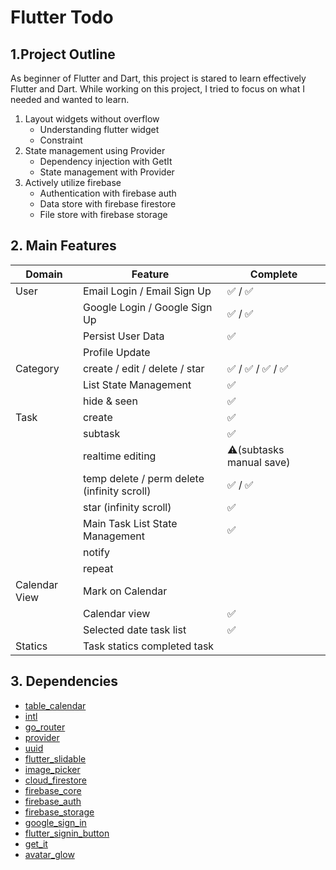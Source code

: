 # Flutter Todo

## 1.Project Outline

As beginner of Flutter and Dart, this project is stared to learn effectively Flutter and Dart.
While working on this project, I tried to focus on what I needed and wanted to learn.

1. Layout widgets without overflow
    - Understanding flutter widget
    - Constraint
2. State management using Provider
    - Dependency injection with GetIt
    - State management with Provider
3. Actively utilize firebase
    - Authentication with firebase auth
    - Data store with firebase firestore
    - File store with firebase storage

## 2. Main Features

| Domain        | Feature                                     | Complete                 |
|---------------|---------------------------------------------|--------------------------|
| User          | Email Login / Email Sign Up                 | ✅ / ✅                    |
|               | Google Login / Google Sign Up               | ✅ / ✅                    |
|               | Persist User Data                           | ✅                        |
|               | Profile Update                              |                          |
| Category      | create / edit / delete / star               | ✅ / ✅ / ✅ / ✅            |
|               | List State Management                       | ✅                        |
|               | hide & seen                                 | ✅                        |
| Task          | create                                      | ✅                        |
|               | subtask                                     | ✅                        |
|               | realtime editing                            | ⚠️(subtasks manual save) |
|               | temp delete / perm delete (infinity scroll) | ✅ / ✅                    |
|               | star (infinity scroll)                      | ✅                        |
|               | Main Task List State Management             | ✅                        |
|               | notify                                      |                          |
|               | repeat                                      |                          |
| Calendar View | Mark on Calendar                            |                          |
|               | Calendar view                               | ✅                        |
|               | Selected date task list                     | ✅                        |
| Statics       | Task statics completed task                 |                          |

## 3. Dependencies

- [table_calendar](https://pub.dev/packages/table_calendar)
- [intl](https://pub.dev/packages/intl)
- [go_router](https://pub.dev/packages/go_router)
- [provider](https://pub.dev/packages/provider)
- [uuid](https://pub.dev/packages/uuid)
- [flutter_slidable](https://pub.dev/packages/flutter_slidable)
- [image_picker](https://pub.dev/packages/image_picker)
- [cloud_firestore](https://pub.dev/packages/cloud_firestore)
- [firebase_core](https://pub.dev/packages/firebase_core)
- [firebase_auth](https://pub.dev/packages/firebase_auth)
- [firebase_storage](https://pub.dev/packages/firebase_storage)
- [google_sign_in](https://pub.dev/packages/google_sign_in)
- [flutter_signin_button](https://pub.dev/packages/flutter_signin_button)
- [get_it](https://pub.dev/packages/get_it)
- [avatar_glow](https://pub.dev/packages/avatar_glow)

